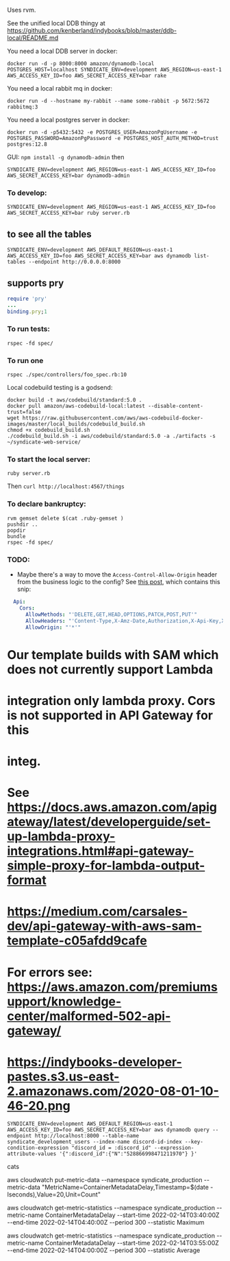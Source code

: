Uses rvm.

See the unified local DDB thingy at https://github.com/kenberland/indybooks/blob/master/ddb-local/README.md

You need a local DDB server in docker:

```
docker run -d -p 8000:8000 amazon/dynamodb-local
POSTGRES_HOST=localhost SYNDICATE_ENV=development AWS_REGION=us-east-1 AWS_ACCESS_KEY_ID=foo AWS_SECRET_ACCESS_KEY=bar rake
```

You need a local rabbit mq in docker:
```
docker run -d --hostname my-rabbit --name some-rabbit -p 5672:5672 rabbitmq:3
```

You need a local postgres server in docker:

```
docker run -d -p5432:5432 -e POSTGRES_USER=AmazonPgUsername -e POSTGRES_PASSWORD=AmazonPgPassword -e POSTGRES_HOST_AUTH_METHOD=trust postgres:12.8
```

GUI: `npm install -g dynamodb-admin` then
```
SYNDICATE_ENV=development AWS_REGION=us-east-1 AWS_ACCESS_KEY_ID=foo AWS_SECRET_ACCESS_KEY=bar dynamodb-admin
```

### To develop:
```
SYNDICATE_ENV=development AWS_REGION=us-east-1 AWS_ACCESS_KEY_ID=foo AWS_SECRET_ACCESS_KEY=bar ruby server.rb
```

## to see all the tables
`SYNDICATE_ENV=development AWS_DEFAULT_REGION=us-east-1 AWS_ACCESS_KEY_ID=foo AWS_SECRET_ACCESS_KEY=bar aws dynamodb list-tables --endpoint http://0.0.0.0:8000`

## supports pry
```ruby
require 'pry'
...
binding.pry;1
```

### To run tests:

```
rspec -fd spec/
```
### To run one
```
rspec ./spec/controllers/foo_spec.rb:10

```

Local codebuild testing is a godsend:
```
docker build -t aws/codebuild/standard:5.0 .
docker pull amazon/aws-codebuild-local:latest --disable-content-trust=false
wget https://raw.githubusercontent.com/aws/aws-codebuild-docker-images/master/local_builds/codebuild_build.sh
chmod +x codebuild_build.sh
./codebuild_build.sh -i aws/codebuild/standard:5.0 -a ./artifacts -s ~/syndicate-web-service/
```


### To start the local server:
```
ruby server.rb
```

Then `curl http://localhost:4567/things`

### To declare bankruptcy:
```
rvm gemset delete $(cat .ruby-gemset )
pushdir ..
popdir
bundle
rspec -fd spec/
```


### TODO:

- Maybe there's a way to move the `Access-Control-Allow-Origin` header from the business logic to the config? See [this post](https://alexharv074.github.io/2019/03/31/introduction-to-sam-part-iii-adding-a-proxy-endpoint-and-cors-configuration.html), which contains this snip:

```yaml
  Api:
    Cors:
      AllowMethods: "'DELETE,GET,HEAD,OPTIONS,PATCH,POST,PUT'"
      AllowHeaders: "'Content-Type,X-Amz-Date,Authorization,X-Api-Key,X-Amz-Security-Token'"
      AllowOrigin: "'*'"
```


  # Our template builds with SAM which does not currently support Lambda
  # integration only lambda proxy. Cors is not supported in API Gateway for this
  # integ.
  # See https://docs.aws.amazon.com/apigateway/latest/developerguide/set-up-lambda-proxy-integrations.html#api-gateway-simple-proxy-for-lambda-output-format
  # https://medium.com/carsales-dev/api-gateway-with-aws-sam-template-c05afdd9cafe

  # For errors see: https://aws.amazon.com/premiumsupport/knowledge-center/malformed-502-api-gateway/
  # https://indybooks-developer-pastes.s3.us-east-2.amazonaws.com/2020-08-01-10-46-20.png


```
SYNDICATE_ENV=development AWS_DEFAULT_REGION=us-east-1 AWS_ACCESS_KEY_ID=foo AWS_SECRET_ACCESS_KEY=bar aws dynamodb query --endpoint http://localhost:8000 --table-name syndicate_development_users --index-name discord-id-index --key-condition-expression "discord_id = :discord_id" --expression-attribute-values '{":discord_id":{"N":"528866998471211970"} }'
```

cats

aws cloudwatch put-metric-data --namespace syndicate_production --metric-data "MetricName=ContainerMetadataDelay,Timestamp=$(date -Iseconds),Value=20,Unit=Count"

aws cloudwatch get-metric-statistics --namespace syndicate_production --metric-name ContainerMetadataDelay  --start-time 2022-02-14T03:40:00Z --end-time 2022-02-14T04:40:00Z --period 300 --statistic Maximum

aws cloudwatch get-metric-statistics --namespace syndicate_production --metric-name ContainerMetadataDelay  --start-time 2022-02-14T03:55:00Z --end-time 2022-02-14T04:00:00Z --period 300 --statistic Average
